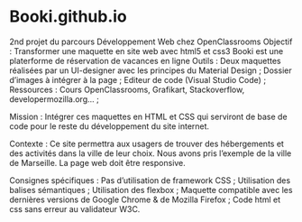 # Booki.github.io
2nd projet du parcours Développement Web chez OpenClassrooms
Objectif : Transformer une maquette en site web avec html5 et css3
Booki est une platerforme de réservation de vacances en ligne
Outils : Deux maquettes réalisées par un UI-designer avec les principes du Material Design ;
Dossier d’images à intégrer à la page ;
Editeur de code (Visual Studio Code) ;
Ressources : Cours OpenClassrooms, Grafikart, Stackoverflow, developermozilla.org... ;
 
Mission :  Intégrer ces maquettes en HTML et CSS qui serviront de base de code pour le reste du développement du site internet.

Contexte : Ce site permettra aux usagers de trouver des hébergements et des activités dans la ville de leur choix. Nous avons pris l’exemple de la ville de Marseille. 
La page web doit être responsive.

Consignes spécifiques : Pas d’utilisation de framework CSS ; Utilisation des balises sémantiques ; Utilisation des flexbox ; Maquette compatible avec les dernières versions de Google Chrome & de Mozilla Firefox ; Code html et css sans erreur au validateur W3C.
